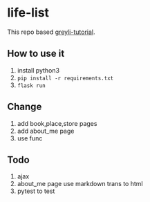 # life-list  
This repo based [greyli-tutorial](https://tutorial.helloflask.com).  
## How to use it  
1. install python3  
2. `pip install -r requirements.txt`
3. `flask run`  

## Change  
1. add book,place,store pages  
2. add about_me page  
3. use func 

## Todo  
1. ajax  
2. about_me page use markdown trans to html  
3. pytest to test